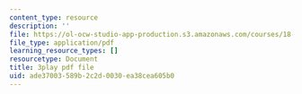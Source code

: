 ```yaml
---
content_type: resource
description: ''
file: https://ol-ocw-studio-app-production.s3.amazonaws.com/courses/18-065-matrix-methods-in-data-analysis-signal-processing-and-machine-learning-spring-2018/ade37003589b2c2d0030ea38cea605b0_xaSL8yFgqig.pdf
file_type: application/pdf
learning_resource_types: []
resourcetype: Document
title: 3play pdf file
uid: ade37003-589b-2c2d-0030-ea38cea605b0
---
```

